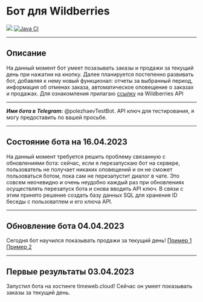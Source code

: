 # Бот для Wildberries
<a href="https://codeclimate.com/github/DrAculaJD/wildberries_bot/maintainability"><img src="https://api.codeclimate.com/v1/badges/ec282165f37500a9dfba/maintainability" /></a>
[![Java CI](https://github.com/DrAculaJD/wildberries_bot/actions/workflows/main.yml/badge.svg)](https://github.com/DrAculaJD/wildberries_bot/actions/workflows/main.yml)
***
## Описание
На данный момент бот умеет позазывать заказы и продажи за текущий день при нажатии на кнопку.
Далее планируется постепенно развивать бот, добавляя к нему новый функционал: отчеты за выбранный период, информация об отменах заказа, автоматическое оповещение о заказах и продажах. Для ознакомления прилагаю [ссылку](https://openapi.wb.ru) на Wildberries API
***
***Имя бота в Telegram:*** @polezhaevTestBot. API ключ для тестирования, я могу предоставить по вашей просьбе.
***
## Состояние бота на 16.04.2023
На данный момент требуется решить проблему связанную с обновлениями бота: сейчас, если я перезапускаю бот на сервере, пользователь не получает никаких оповещений и он не сможет пользоваться ботом, пока сам не перезапустит диалог в чате. Это совсем неочевидно и очень неудобно каждый раз при обновлениях осуществлять перезапуск бота и снова вводить API ключ. В связи с этим принято решение создать базу данных SQL для хранения ID беседы с пользоватлем и его ключа API.
***
##  Обновление бота 04.04.2023
Сегодня бот научился показывать продажи за текущий день!
[Пример 1](https://github.com/DrAculaJD/wildberries_bot/blob/4f15699153fc8da1722f0fa125ac92a89b33240b/app/src/main/resources/tb1.jpg)
[Пример 2](https://github.com/DrAculaJD/wildberries_bot/blob/4f15699153fc8da1722f0fa125ac92a89b33240b/app/src/main/resources/tb2.jpg)
***
##  Первые результаты 03.04.2023
Запустил бота на хостинге timeweb.cloud! Сейчас он умеет показывать заказы за текущий день.
